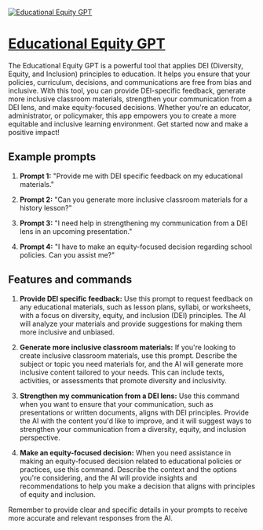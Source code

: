[![Educational Equity GPT](https://files.oaiusercontent.com/file-8YZv9qFPWtZNyM4Dsyig74Mn?se=2123-10-17T11%3A15%3A51Z&sp=r&sv=2021-08-06&sr=b&rscc=max-age%3D31536000%2C%20immutable&rscd=attachment%3B%20filename%3Deducational%2520equity%2520GPT.png&sig=y6L6svX99%2BNFT8UQnQLd%2BqxIbI7aLmpCy2XLcnpxRj8%3D)](https://chat.openai.com/g/g-aZB2pNUnX-educational-equity-gpt)

# [Educational Equity GPT](https://chat.openai.com/g/g-aZB2pNUnX-educational-equity-gpt)

The Educational Equity GPT is a powerful tool that applies DEI (Diversity, Equity, and Inclusion) principles to education. It helps you ensure that your policies, curriculum, decisions, and communications are free from bias and inclusive. With this tool, you can provide DEI-specific feedback, generate more inclusive classroom materials, strengthen your communication from a DEI lens, and make equity-focused decisions. Whether you're an educator, administrator, or policymaker, this app empowers you to create a more equitable and inclusive learning environment. Get started now and make a positive impact!

## Example prompts

1. **Prompt 1:** "Provide me with DEI specific feedback on my educational materials."

2. **Prompt 2:** "Can you generate more inclusive classroom materials for a history lesson?"

3. **Prompt 3:** "I need help in strengthening my communication from a DEI lens in an upcoming presentation."

4. **Prompt 4:** "I have to make an equity-focused decision regarding school policies. Can you assist me?"

## Features and commands

1. **Provide DEI specific feedback:** Use this prompt to request feedback on any educational materials, such as lesson plans, syllabi, or worksheets, with a focus on diversity, equity, and inclusion (DEI) principles. The AI will analyze your materials and provide suggestions for making them more inclusive and unbiased.

2. **Generate more inclusive classroom materials:** If you're looking to create inclusive classroom materials, use this prompt. Describe the subject or topic you need materials for, and the AI will generate more inclusive content tailored to your needs. This can include texts, activities, or assessments that promote diversity and inclusivity.

3. **Strengthen my communication from a DEI lens:** Use this command when you want to ensure that your communication, such as presentations or written documents, aligns with DEI principles. Provide the AI with the content you'd like to improve, and it will suggest ways to strengthen your communication from a diversity, equity, and inclusion perspective.

4. **Make an equity-focused decision:** When you need assistance in making an equity-focused decision related to educational policies or practices, use this command. Describe the context and the options you're considering, and the AI will provide insights and recommendations to help you make a decision that aligns with principles of equity and inclusion.

Remember to provide clear and specific details in your prompts to receive more accurate and relevant responses from the AI.